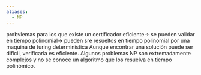 ```yaml
---
aliases:
  - NP
---
```

probvlemas para los que existe un certificador eficiente-> se pueden validar en tiempo polinomial-> pueden sre resueltos en tiempo polinomial por una maquina de turing deterministica
Aunque encontrar una solución puede ser difícil, verificarla es eficiente. Algunos problemas NP son extremadamente complejos y no se conoce un algoritmo que los resuelva en tiempo polinómico.